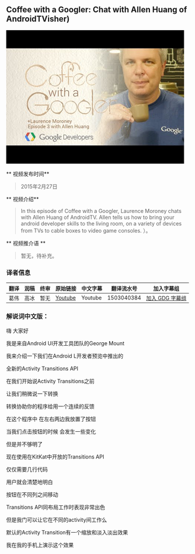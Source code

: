 ## Coffee with a Googler: Chat with Allen Huang of AndroidTVisher)

![video_screenshot](images/4hsa7uJFyx8.jpg) 

** 视频发布时间**
 
> 2015年2月27日

** 视频介绍**

> In this episode of Coffee with a Googler, Laurence Moroney chats with Allen Huang of AndroidTV. Allen tells us how to bring your android developer skills to the living room, on a variety of devices from TVs to cable boxes to video game consoles. ）。

** 视频推介语 **

>  暂无，待补充。


### 译者信息

| 翻译 | 润稿 | 终审 | 原始链接 | 中文字幕 |  翻译流水号  |  加入字幕组  |
| ----|----|----|----|----|----|----|
| 葛伟  | 高冰 | 暂无 | [ Youtube ]( https://www.youtube.com/watch?v=4hsa7uJFyx8 ) | Youtube | 1503040384 | [ 加入 GDG 字幕组 ]( http://www.gfansub.com/join_translator ) |


### 解说词中文版：

嗨  大家好

我是来自Android UI开发工具团队的George Mount

我来介绍一下我们在Android L开发者预览中推出的

全新的Activity Transitions API

在我们开始说Activity Transitions之前

让我们稍微说一下转换

转换协助你的程序给用一个连续的反馈

在这个程序中  在左右两边我放置了按钮

当我们点击按钮的时候 会发生一些变化

但是并不够明了

现在使用在KitKat中开放的Transitions API

仅仅需要几行代码

用户就会清楚地明白

按钮在不同列之间移动

Transitions API同布局工作时表现非常出色

但是我门可以让它在不同的activity间工作么

默认的Activity Transition有一个缩放和淡入淡出效果

我在我的手机上演示这个效果